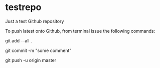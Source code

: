 testrepo
========

Just a test Github repository

To push latest onto Github, from terminal issue the following commands:

git add --all .

git commit -m "some comment"

git push -u origin master

